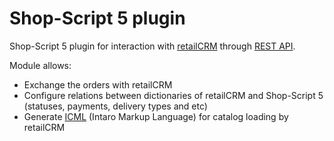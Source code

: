 Shop-Script 5 plugin
=============

Shop-Script 5 plugin for interaction with [retailCRM](http://www.retailcrm.ru) through [REST API](http://retailcrm.ru/docs/Разработчики).

Module allows:

* Exchange the orders with retailCRM
* Configure relations between dictionaries of retailCRM and Shop-Script 5 (statuses, payments, delivery types and etc)
* Generate [ICML](http://docs.retailcrm.ru/index.php?n=Разработчики.ФорматICML) (Intaro Markup Language) for catalog loading by retailCRM
